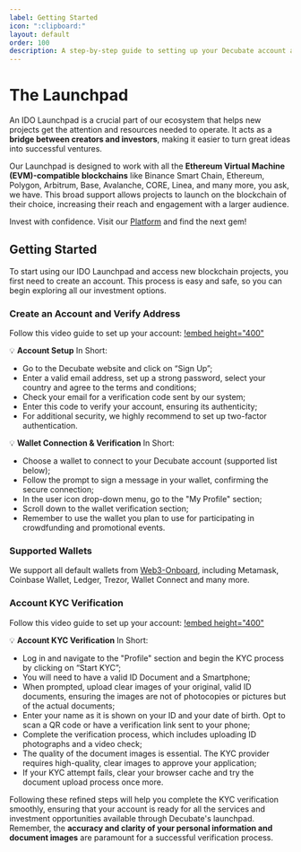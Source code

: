 ```yaml
---
label: Getting Started
icon: ":clipboard:"
layout: default
order: 100
description: A step-by-step guide to setting up your Decubate account and getting started with the Launchpad.
---
```

# The Launchpad
An IDO Launchpad is a crucial part of our ecosystem that helps new projects get the attention and resources needed to operate. It acts as a **bridge between creators and investors**, making it easier to turn great ideas into successful ventures. 

Our Launchpad is designed to work with all the **Ethereum Virtual Machine (EVM)-compatible blockchains** like Binance Smart Chain, Ethereum, Polygon, Arbitrum, Base, Avalanche, CORE, Linea, and many more, you ask, we have. This broad support allows projects to launch on the blockchain of their choice, increasing their reach and engagement with a larger audience.

Invest with confidence. Visit our [Platform](https://platform.decubate.com) and find the next gem!

## Getting Started
To start using our IDO Launchpad and access new blockchain projects, you first need to create an account. This process is easy and safe, so you can begin exploring all our investment options. 

### Create an Account and Verify Address
Follow this video guide to set up your account:
[!embed height="400"](https://www.youtube.com/watch?v=W48iznebhJU)

:bulb: **Account Setup** In Short:
- Go to the Decubate website and click on “Sign Up”;
- Enter a valid email address, set up a strong password, select your country and agree to the terms and conditions;
- Check your email for a verification code sent by our system;
- Enter this code to verify your account, ensuring its authenticity;
- For additional security, we highly recommend to set up two-factor authentication.

:bulb: **Wallet Connection & Verification** In Short:
- Choose a wallet to connect to your Decubate account (supported list below);
- Follow the prompt to sign a message in your wallet, confirming the secure connection;
- In the user icon drop-down menu, go to the "My Profile" section;
- Scroll down to the wallet verification section;
- Remember to use the wallet you plan to use for participating in crowdfunding and promotional events.

### Supported Wallets
We support all default wallets from [Web3-Onboard](https://onboard.blocknative.com/), including Metamask, Coinbase Wallet, Ledger, Trezor, Wallet Connect and many more. 

### Account KYC Verification
Follow this video guide to set up your account:
[!embed height="400"](https://www.youtube.com/watch?v=SaVwsylRwFA)

:bulb: **Account KYC Verification** In Short:
- Log in and navigate to the "Profile" section and begin the KYC process by clicking on “Start KYC”;
- You will need to have a valid ID Document and a Smartphone;
- When prompted, upload clear images of your original, valid ID documents, ensuring the images are not of photocopies or pictures but of the actual documents;
- Enter your name as it is shown on your ID and your date of birth. Opt to scan a QR code or have a verification link sent to your phone;
- Complete the verification process, which includes uploading ID photographs and a video check;
- The quality of the document images is essential. The KYC provider requires high-quality, clear images to approve your application;
- If your KYC attempt fails, clear your browser cache and try the document upload process once more.

Following these refined steps will help you complete the KYC verification smoothly, ensuring that your account is ready for all the services and investment opportunities available through Decubate's launchpad. Remember, the **accuracy and clarity of your personal information and document images** are paramount for a successful verification process.
